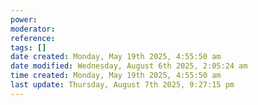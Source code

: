 ```yaml
---
power: 
moderator:
reference:
tags: []
date created: Monday, May 19th 2025, 4:55:50 am
date modified: Wednesday, August 6th 2025, 2:05:24 am
time created: Monday, May 19th 2025, 4:55:50 am
last update: Thursday, August 7th 2025, 9:27:15 pm
---
```

